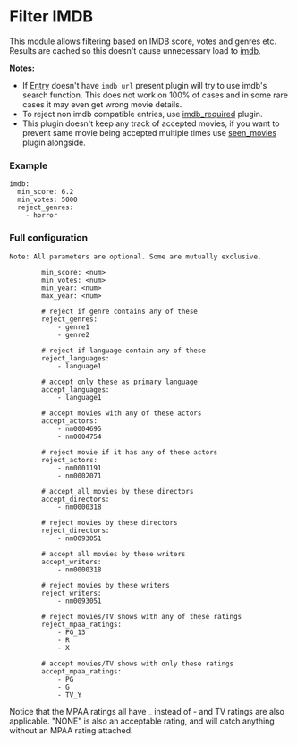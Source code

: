 # Filter IMDB
This module allows filtering based on IMDB score, votes and genres etc.
Results are cached so this doesn't cause unnecessary load to [imdb](http://www.imdb.com).


**Notes:** 

 * If [Entry](/Entry) doesn't have `imdb url` present plugin will try to use imdb's search function. This does not work on 100% of cases and in some rare cases it may even get wrong movie details.
 * To reject non imdb compatible entries, use [imdb_required](/Plugins/imdb_required) plugin.
 * This plugin doesn't keep any track of accepted movies, if you want to prevent same movie being accepted multiple times use [seen_movies](/Plugins/seen_movies) plugin alongside.

### Example
```
imdb:
  min_score: 6.2
  min_votes: 5000
  reject_genres:
    - horror
```

### Full configuration
```
Note: All parameters are optional. Some are mutually exclusive.

        min_score: <num>
        min_votes: <num>
        min_year: <num>
        max_year: <num>

        # reject if genre contains any of these
        reject_genres:
            - genre1
            - genre2

        # reject if language contain any of these
        reject_languages:
            - language1

        # accept only these as primary language
        accept_languages:
            - language1

        # accept movies with any of these actors
        accept_actors:
            - nm0004695
            - nm0004754

        # reject movie if it has any of these actors
        reject_actors:
            - nm0001191
            - nm0002071

        # accept all movies by these directors
        accept_directors:
            - nm0000318

        # reject movies by these directors
        reject_directors:
            - nm0093051

        # accept all movies by these writers
        accept_writers:
            - nm0000318

        # reject movies by these writers
        reject_writers:
            - nm0093051
        
        # reject movies/TV shows with any of these ratings
        reject_mpaa_ratings:
            - PG_13
            - R
            - X
            
        # accept movies/TV shows with only these ratings
        accept_mpaa_ratings:
            - PG
            - G
            - TV_Y
```

Notice that the MPAA ratings all have _ instead of - and TV ratings are also applicable. "NONE" is also an acceptable rating, and will catch anything without an MPAA rating attached.